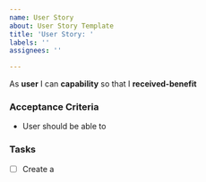 ```yaml
---
name: User Story
about: User Story Template
title: 'User Story: '
labels: ''
assignees: ''

---
```


As **user** I can **capability** so that I **received-benefit**

### Acceptance Criteria
- User should be able to 

### Tasks
- [ ] Create a
